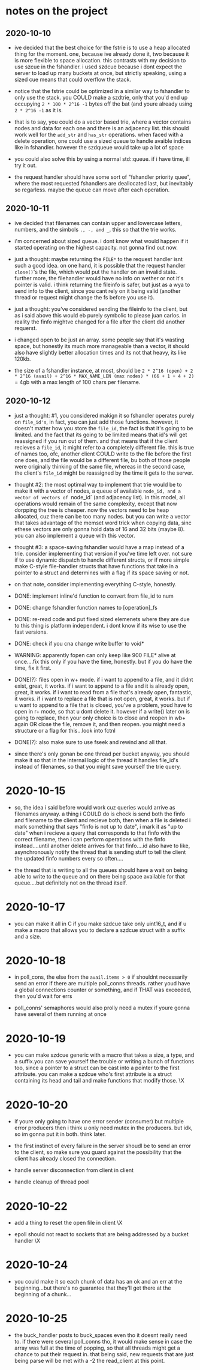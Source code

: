# notes on the project

## 2020-10-10
- ive decided that the best choice for the fstrie is to use a heap allocated thing for the moment. one, because ive already done it, two because it is more flexible to space allocation. this contrasts with my decision to use szcue in the fshandler. i used szdcue because i dont expect the server to load up many buckets at once, but strictly speaking, using a sized cue means that could overflow the stack. 

- notice that the fstrie could be optimized in a similar way to fshandler to only use the stack. you COULD make a szdtrie, only that you'd end up occupying `2 * 100 * 2^16 -1` bytes off the bat (and youre already using `2 * 2^16 -1` as it is. 

- that is to say, you could do a vector based trie, where a vector contains nodes and data for each one and there is an adjacency list. this should work well for the `add_str` and `has_str` operations. when faced with a delete operation, one could use a sized queue to handle avaible indices like in fshandler. however the szdqueue would take up a lot of space

- you could also solve this by using a normal std::queue. if i have time, ill try it out.

- the request handler should have some sort of "fshandler priority quee", where the most requested fshandlers are deallocated last, but inevitably so regarless. maybe the queue can move after each operation. 

## 2020-10-11
- ive decided that filenames can contain upper and lowercase letters, numbers, and the simbols `., -, and _`. this so that the trie works.

- i'm concerned about sized queue. i dont know what would happen if it started operating on the highest capacity. not gonna find out now.

- just a thought: maybe returning the `FILE*` to the request handler isnt such a good idea. on one hand, it is possible that the request handler `close()`'s the file, which would put the handler on an invalid state. further more, the filehandler would have no info on wether or not it's pointer is valid. i think returning the fileinfo is safer, but just as a wya to send info to the client, since you cant rely on it being valid (another thread or request might change the fs before you use it).

- just a thought: you've considered sending the fileinfo to the client, but as i said above this would eb purely symbolic to please juan carlos. in reality the finfo mightve changed for a file after the client did another requerst.

- i changed open to be just an array. some people say that it's wasting space, but honestly its much more manageable than a vector, it should also have slightly better allocation times and its not that heavy, its like 120kb.

- the size of a fshandler instance, at most, should be `2 * 2^16 (open) + 2 * 2^16 (avail) + 2^16 * MAX_NAME_LEN (max nodes) * (66 + 1 + 4 + 2)` = 4gb with a max length of 100 chars per filename. 

## 2020-10-12
- just a thought: #1, you considered makign it so fshandler operates purely on `file_id's`, in fact, you can just add those functions. however, it doesn't matter how you store the `file_id`, the fact is that it's going to be limited. and the fact that its going to be limited means that id's will get reassigned if you run out of them. and that means that if the client recieves a `file_id`, it might refer to a completely different file. this is true of names too, ofc, another client COULD write to the file before the first one does, and the file would be a different file, bu both of those people were originally thinking of the same file, whereas in the second case, the client's `file_id` might be reassigned by the time it gets to the server.


- thought #2: the most optimal way to implement that trie would be to make it with a vector of nodes, a queue of available `node_id, and a vector of vectors of `node_id` (and adjacency list). in this model, all operations would remain of the same complexity, except that now dorpping the tree is cheaper. now the vectors need to be heap allocated, cuz there can be too many nodes. but you can write a vector that takes advantage of the memset word trick when copying data, sinc ethese vectors are only gonna hold data of 16 and 32 bits (maybe 8). you can also implement a queue with this vector. 

- thought #3: a space-saving fshandler would have a map instead of a trie. consider implementing that version if you've time left over. not sure if to use dynamic dispatch to handle different structs, or if more simple make C-style file-handler structs that have functions that take in a pointer to a struct and determines with a flag if its space saving or not.

- on that note, consider implementing everything C-style, honestly.

- DONE: implement inline'd function to convert from file_id to num

- DONE: change fshandler function names to [operation]_fs 

- DONE: re-read code and put fixed sized elemenets where they are due to this thing is platform independent. i dont know if its wise to use the fast versions.

- DONE: check if you cna change write buffer to void* 

- WARNING: apparently fopen can only keep like 900 FILE* alive at once....fix this only if you have the time, honestly. but if you do have the time, fix it first.

- DONE(?): files open in w+ mode. if i want to append to a file, and it didnt exist, great, it works. if i want to append to a file and it is already open, great, it works. if i want to read from a file that's already open, fantastic, it works. if i want to replace a file that is not open, great, it works. but if u want to append to a file that is closed, you've a problem, youd have to open in r+ mode, so that u dont delete it. however if a write() later on is going to replace, then your only choice is to close and reopen in wb+ again OR close the file, remove it, and then reopen. you might need a structure or a flag for this...look into fctnl

- DONE(?): also make sure to use fseek and rewind and all that.

- since there's only gonan be one thread per bucket anyway, you should make it so that in the internal logic of the thread it handles file_id's instead of filenames, so that you might save yourself the trie query.

# 2020-10-15
- so, the idea i said before would work cuz queries would arrive as filenames anyway. a thing i COULD do is check is send both the finfo and filename to the client and recieve both, then when a file is deleted i mark something that says "finfo is not up to date", i mark it as "up to date" when i recieve a query that corresponds to that finfo with the correct filename, then i can perform operations with the finfo instead....until another delete arrives for that finfo....id also have to like, asynchronously notify the thread that is sending stuff to tell the client the updated finfo numbers every so often....

- the thread that is writing to all the queues should have a wait on being able to write to the queue and on there being space available for that queue....but definitely not on the thread itself.

# 2020-10-17
- you can make it all in C if you make szdcue take only uint16_t, and if u make a macro that allows you to declare a szdcue struct with a suffix and a size.

# 2020-10-18
- in poll_cons, the else from the `avail.items > 0` if shouldnt necessarily send an error if there are multiple poll_conns threads. rather youd have a global connections counter or something, and if THAT was exceeded, then you'd wait for errs

- poll_conns' semaphores would also prolly need a mutex if youre gonna have several of them running at once

# 2020-10-19
- you can make szdcue generic with a macro that takes a size, a type, and a suffix.you can save yourself the trouble or writing a bunch of functions too, since a pointer to a struct can be cast into a pointer to the first attribute. you can make a szdcue who's first attribute is a struct containing its head and tail and make functions that modify those. \\X

# 2020-10-20
- if youre only going to have one error sender (consumer) but multiple error producers then i think u only need mutex in the producers. but idk, so im gonna put it in both. think later.

- the first instinct of every failure in the server shoudl be to send an error to the client, so make sure you guard against the possibility that the client has already closed the connection.

- handle server disconnection from client in client

- handle cleanup of thread pool

# 2020-10-22
- add a thing to reset the open file in client \\X

- epoll should not react to sockets that are being addressed by a bucket handler \\X

# 2020-10-24
- you could make it so each chunk of data has an ok and an err at the beginning...but there's no guarantee that they'll get there at the beginning of a chunk...

# 2020-10-25
- the buck_handler posts to buck_spaces even tho it doesnt really need to. if there were several poll_conns tho, it would make sense in case the array was full at the time of popping, so that all threads might get a chance to put their request in. that being said, new requests that are just being parse will be met with a -2 the read_client at this point.
